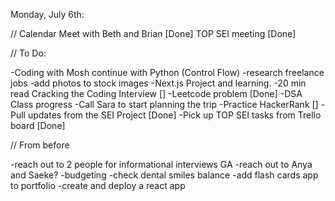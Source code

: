 Monday, July 6th:

// Calendar
Meet with Beth and Brian [Done]
TOP SEI meeting [Done]

// To Do:

-Coding with Mosh continue with Python (Control Flow)
-research freelance jobs
-add photos to stock images
-Next.js Project and learning.
-20 min read Cracking the Coding Interview []
-Leetcode problem [Done]
-DSA Class progress
-Call Sara to start planning the trip
-Practice HackerRank []
-Pull updates from the SEI Project [Done]
-Pick up TOP SEI tasks from Trello board [Done]

// From before

-reach out to 2 people for informational interviews GA
-reach out to Anya and Saeke?
-budgeting
-check dental smiles balance
-add flash cards app to portfolio
-create and deploy a react app
